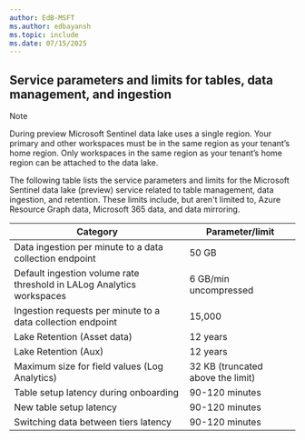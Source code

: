 ```yaml
---
author: EdB-MSFT
ms.author: edbayansh
ms.topic: include
ms.date: 07/15/2025
---
```


## Service parameters and limits for tables, data management, and ingestion

> [!NOTE] 
> During preview Microsoft Sentinel data lake uses a single region. Your primary and other workspaces must be in the same region as your tenant’s home region. Only workspaces in the same region as your tenant’s home region can be attached to the data lake.

The following table lists the service parameters and limits for the Microsoft Sentinel data lake (preview) service related to table management, data ingestion, and retention. These limits include, but aren't limited to, Azure Resource Graph data, Microsoft 365 data, and data mirroring.

| Category                                         | Parameter/limit                              |
|--------------------------------------------------|----------------------------------------------|
| Data ingestion per minute to a data collection endpoint    | 50 GB                              |
| Default ingestion volume rate threshold in LALog Analytics workspaces | 6 GB/min uncompressed   |
| Ingestion requests per minute to a data collection endpoint | 15,000                            |
| Lake Retention (Asset data)                       | 12 years                                    |
| Lake Retention (Aux)                              | 12 years                                    |
| Maximum size for field values (Log Analytics)     | 32 KB (truncated above the limit)           |
| Table setup latency during onboarding              | 90-120 minutes                             |
| New table setup latency                            | 90-120 minutes                             |
| Switching data between tiers latency               | 90-120 minutes                             |
